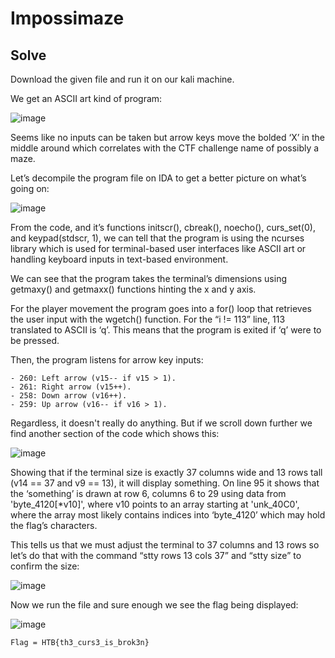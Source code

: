 # Impossimaze 
## Solve
Download the given file and run it on our kali machine. 

We get an ASCII art kind of program: 

![image](https://github.com/user-attachments/assets/bc228a86-d36a-4cc1-bb4f-a876ff77a368)

Seems like no inputs can be taken but arrow keys move the bolded ‘X’ in the middle around which correlates with the CTF challenge name of possibly a maze. 

Let’s decompile the program file on IDA to get a better picture on what’s going on: 

![image](https://github.com/user-attachments/assets/4b1d935a-d2bd-4603-9247-2ca31294cfd5)

From the code, and it’s functions initscr(), cbreak(), noecho(), curs_set(0), and keypad(stdscr, 1), we can tell that the program is using the ncurses library which is used for terminal-based user interfaces like ASCII art or handling keyboard inputs in text-based environment. 

We can see that the program takes the terminal’s dimensions using getmaxy() and getmaxx() functions hinting the x and y axis. 

For the player movement the program goes into a for() loop that retrieves the user input with the wgetch() function. For the “i != 113” line, 113 translated to ASCII is ‘q’. This means that the program is exited if ‘q’ were to be pressed. 

Then, the program listens for arrow key inputs: 
```
- 260: Left arrow (v15-- if v15 > 1). 
- 261: Right arrow (v15++). 
- 258: Down arrow (v16++). 
- 259: Up arrow (v16-- if v16 > 1). 
```

Regardless, it doesn't really do anything. But if we scroll down further we find another section of the code which shows this: 

![image](https://github.com/user-attachments/assets/4fd040cb-5400-4a06-bd7f-236c0a880c5e)

Showing that if the terminal size is exactly 37 columns wide and 13 rows tall (v14 == 37 and v9 == 13), it will display something. On line 95 it shows that the ‘something’ is drawn at row 6, columns 6 to 29 using data from 'byte_4120[*v10]', where v10 points to an array starting at 'unk_40C0', where the array most likely contains indices into ‘byte_4120’ which may hold the flag’s characters. 

This tells us that we must adjust the terminal to 37 columns and 13 rows so let’s do that with the command “stty rows 13 cols 37” and “stty size” to confirm the size: 

![image](https://github.com/user-attachments/assets/8509c89d-60a2-4c76-a2e5-0eda83889b2b)

Now we run the file and sure enough we see the flag being displayed: 

![image](https://github.com/user-attachments/assets/ed52fab4-71c7-412f-aa74-ed03183a75f0)
```
Flag = HTB{th3_curs3_is_brok3n}
```
